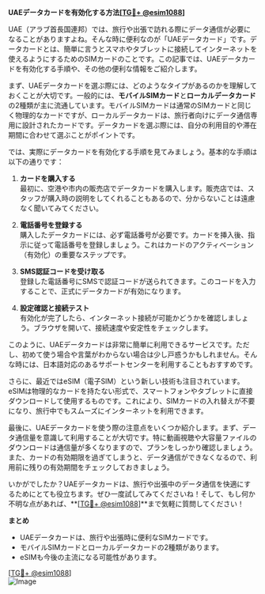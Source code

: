 **UAEデータカードを有効化する方法[[TG💪+ @esim1088](https://t.me/s/esim1088)]**

UAE（アラブ首長国連邦）では、旅行や出張で訪れる際にデータ通信が必要になることがありますよね。そんな時に便利なのが「UAEデータカード」です。データカードとは、簡単に言うとスマホやタブレットに接続してインターネットを使えるようにするためのSIMカードのことです。この記事では、UAEデータカードを有効化する手順や、その他の便利な情報をご紹介します。

まず、UAEデータカードを選ぶ際には、どのようなタイプがあるのかを理解しておくことが大切です。一般的には、**モバイルSIMカード**と**ローカルデータカード**の2種類が主に流通しています。モバイルSIMカードは通常のSIMカードと同じく物理的なカードですが、ローカルデータカードは、旅行者向けにデータ通信専用に設計されたカードです。データカードを選ぶ際には、自分の利用目的や滞在期間に合わせて選ぶことがポイントです。

では、実際にデータカードを有効化する手順を見てみましょう。基本的な手順は以下の通りです：

1. **カードを購入する**  
   最初に、空港や市内の販売店でデータカードを購入します。販売店では、スタッフが購入時の説明をしてくれることもあるので、分からないことは遠慮なく聞いてみてください。

2. **電話番号を登録する**  
   購入したデータカードには、必ず電話番号が必要です。カードを挿入後、指示に従って電話番号を登録しましょう。これはカードのアクティベーション（有効化）の重要なステップです。

3. **SMS認証コードを受け取る**  
   登録した電話番号にSMSで認証コードが送られてきます。このコードを入力することで、正式にデータカードが有効になります。

4. **設定確認と接続テスト**  
   有効化が完了したら、インターネット接続が可能かどうかを確認しましょう。ブラウザを開いて、接続速度や安定性をチェックします。

このように、UAEデータカードは非常に簡単に利用できるサービスです。ただし、初めて使う場合や言葉がわからない場合は少し戸惑うかもしれません。そんな時には、日本語対応のあるサポートセンターを利用することもおすすめです。

さらに、最近ではeSIM（電子SIM）という新しい技術も注目されています。eSIMは物理的なカードを持たない形式で、スマートフォンやタブレットに直接ダウンロードして使用するものです。これにより、SIMカードの入れ替えが不要になり、旅行中でもスムーズにインターネットを利用できます。

最後に、UAEデータカードを使う際の注意点をいくつか紹介します。まず、データ通信量を意識して利用することが大切です。特に動画視聴や大容量ファイルのダウンロードは通信量が多くなりますので、プランをしっかり確認しましょう。また、カードの有効期限を過ぎてしまうと、データ通信ができなくなるので、利用前に残りの有効期間をチェックしておきましょう。

いかがでしたか？UAEデータカードは、旅行や出張中のデータ通信を快適にするためにとても役立ちます。ぜひ一度試してみてくださいね！そして、もし何か不明な点があれば、**[[TG💪+ @esim1088](https://t.me/s/esim1088)]**まで気軽に質問してください！

**まとめ**  
- UAEデータカードは、旅行や出張時に便利なSIMカードです。  
- モバイルSIMカードとローカルデータカードの2種類があります。  
- eSIMも今後の主流になる可能性があります。  

[[TG💪+ @esim1088](https://t.me/s/esim1088)]  
![Image](https://i.postimg.cc/Y0z9fWf4/image.png)